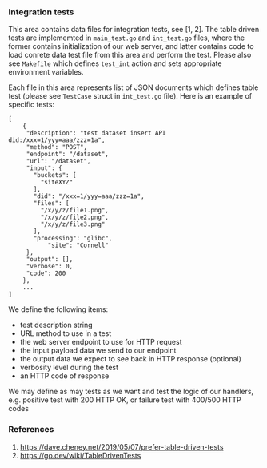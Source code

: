 ### Integration tests
This area contains data files for integration tests, see [1, 2].
The table driven tests are implememted in `main_test.go` and
`int_test.go` files, where the former contains initialization of
our web server, and latter contains code to load conrete data test file
from this area and perform the test. Please also see `Makefile` which
defines `test_int` action and sets appropriate environment variables.

Each file in this area represents list of JSON documents which defines
table test (please see `TestCase` struct in `int_test.go` file).
Here is an example of specific tests:
```
[
    {
     "description": "test dataset insert API did:/xxx=1/yyy=aaa/zzz=1a",
     "method": "POST",
     "endpoint": "/dataset",
     "url": "/dataset",
     "input": {
       "buckets": [
         "siteXYZ"
       ],
       "did": "/xxx=1/yyy=aaa/zzz=1a",
       "files": [
         "/x/y/z/file1.png",
         "/x/y/z/file2.png",
         "/x/y/z/file3.png"
       ],
       "processing": "glibc",
           "site": "Cornell"
     },
     "output": [],
     "verbose": 0,
     "code": 200
    },
    ...
]
```
We define the following items:
- test description string
- URL method to use in a test
- the web server endpoint to use for HTTP request
- the input payload data we send to our endpoint
- the output data we expect to see back in HTTP response (optional)
- verbosity level during the test
- an HTTP code of response

We may define as may tests as we want and test the logic of our handlers, e.g.
positive test with 200 HTTP OK, or failure test with 400/500 HTTP codes


### References
1. https://dave.cheney.net/2019/05/07/prefer-table-driven-tests
2. https://go.dev/wiki/TableDrivenTests
